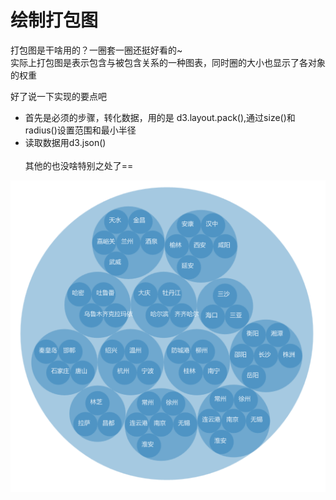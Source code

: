 绘制打包图
====
打包图是干啥用的？一圈套一圈还挺好看的~<br>
实际上打包图是表示包含与被包含关系的一种图表，同时圈的大小也显示了各对象的权重<br>

好了说一下实现的要点吧<br>
- 首先是必须的步骤，转化数据，用的是 d3.layout.pack(),通过size()和radius()设置范围和最小半径<br>
- 读取数据用d3.json()<br><br>
其他的也没啥特别之处了==<br>


![](https://github.com/lilyzhang728/d3.js/blob/master/pack/img/demo.PNG)
